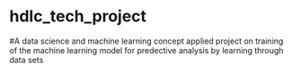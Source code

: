 # hdlc_tech_project
#A data science and machine learning concept applied project on training of the machine learning model for predective analysis by learning through data sets

